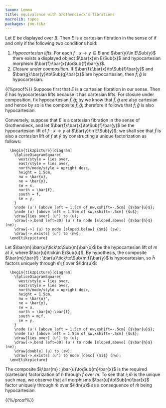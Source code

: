 ```yaml
---
taxon: Lemma
title: equivalence with Grothendieck's fibrations
macrolib: topos
packages: jon-tikz
---
```


Let $E$ be displayed over $B$. Then $E$ is a cartesian fibration in the sense of [](frct-0002) if and only if the following two conditions hold:

1. *Hypocartesian lifts.* For each $f:x\to y\in B$ and $\bar{y}\in E\Sub{y}$ there
   exists a displayed object $\bar{x}\in E\Sub{x}$ and hypocartesian morphism
   $\bar{f}:\bar{x}\to\Sub{f}\bar{y}$.
2. *Closure under composition.* If $\bar{f}:\bar{x}\to\Sub{f}\bar{y}$ and
   $\bar{g}:\bar{y}\to\Sub{g}\bar{z}$ are hypocartesian, then $\bar{f};\bar{g}$
   is hypocartesian.

{{%proof%}}
Suppose first that $E$ is a cartesian fibration in our sense. Then
$E$ has hypocartesian lifts because it has cartesian lifts. For closure under
composition, fix hypocartesian $\bar{f},\bar{g}$; by [](frct-002C) we know that
$\bar{f},\bar{g}$ are also cartesian and hence by [](frct-001H) so is the composite $\bar{f};\bar{g}$; therefore it follows
that $\bar{f};\bar{g}$ is also hypocartesian.

Conversely, suppose that $E$ is a cartesian fibration in the sense of
Grothendieck, and let $\bar{f}:\bar{x}\to\Sub{f}\bar{y}$ be the hypocartesian
lift of $f:x\to y$ at $\bar{y}\in E\Sub{y}$; we shall see that $\bar{f}$ is also
a *cartesian* lift of $f$ at $\bar{y}$ by constructing a unique factorization as
follows:
```render-latex
  \begin{tikzpicture}[diagram]
    \SpliceDiagramSquare{
      west/style = lies over,
      east/style = lies over,
      north/node/style = upright desc,
      height = 1.5cm,
      nw = \bar{x},
      ne = \bar{y},
      sw = x,
      north = \bar{f},
      south = f,
      se = y,
    }
    \node (u') [above left = 1.5cm of nw,xshift=-.5cm] {$\bar{u}$};
    \node (u) [above left = 1.5cm of sw,xshift=-.5cm] {$u$};
    \draw[lies over] (u') to (u);
    \draw[->,bend left=30] (u') to node [sloped,above] {$\bar{h}$} (ne);
    \draw[->] (u) to node [sloped,below] {$m$} (sw);
    \draw[->,exists] (u') to (nw);
  \end{tikzpicture}
```
Let $\bar{m}:\bar{u}\tick\to\Sub{m}\bar{x}$ be the hypocartesian lift of
$m$ at $\bar{x}$, where $\bar{u}\tick\in E\Sub{u}$. By hypothesis, the
composite $\bar{m};\bar{f} : \bar{u}\tick\to\Sub{m;f}\bar{y}$ is
hypocartesian, so $\bar{h}$ factors uniquely through $\bar{m};\bar{f}$ over
$\Idn{u}$:
```render-latex
  \begin{tikzpicture}[diagram]
    \SpliceDiagramSquare{
      west/style = lies over,
      east/style = lies over,
      north/node/style = upright desc,
      height = 1.5cm,
      nw = \bar{u}',
      ne = \bar{y},
      sw = u,
      north = \bar{m};\bar{f},
      south = m;f,
      se = y,
    }
    \node (u') [above left = 1.5cm of nw,xshift=-.5cm] {$\bar{u}$};
    \node (u) [above left = 1.5cm of sw,xshift=-.5cm] {$u$};
    \draw[lies over] (u') to (u);
    \draw[->,bend left=30] (u') to node [sloped,above] {$\bar{h}$} (ne);
    \draw[double] (u) to (sw);
    \draw[->,exists] (u') to node [desc] {$i$} (nw);
  \end{tikzpicture}
```
The composite $i;\bar{m} : \bar{u}\to\Sub{m}\bar{x}$ is the required (cartesian)
factorization of $\bar{h}$ through $\bar{f}$ over $m$. To see that $i;\bar{m}$
is the unique such map, we observe that all morphisms $\bar{u}\to\Sub{m}\bar{x}$
factor uniquely through $\bar{m}$ over $\Idn{u}$ as a consequence of $\bar{m}$
being hypocartesian.

{{%/proof%}}
